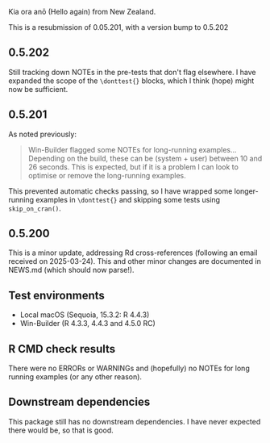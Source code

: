 Kia ora anō (Hello again) from New Zealand.

This is a resubmission of 0.05.201, with a version bump to 0.5.202

## 0.5.202
Still tracking down NOTEs in the pre-tests that don't flag elsewhere. I have expanded the scope of the `\donttest{}` blocks, which I think (hope) might now be sufficient.

## 0.5.201
As noted previously:

> Win-Builder flagged some NOTEs for long-running examples... Depending on the build, these can be (system + user) between 10 and 26 seconds. This is expected, but if it is a problem I can look to optimise or remove the long-running examples.

This prevented automatic checks passing, so I have wrapped some longer-running examples in `\donttest{}` and skipping some tests using `skip_on_cran()`. 

## 0.5.200
This is a minor update, addressing Rd cross-references (following an email received on 2025-03-24). This and other minor changes are documented in NEWS.md (which should now parse!). 

## Test environments
- Local macOS (Sequoia, 15.3.2: R 4.4.3)
- Win-Builder (R 4.3.3, 4.4.3 and 4.5.0 RC)

## R CMD check results
There were no ERRORs or WARNINGs and (hopefully) no NOTEs for long running examples (or any other reason).

## Downstream dependencies
This package still has no downstream dependencies. I have never expected there would be, so that is good.